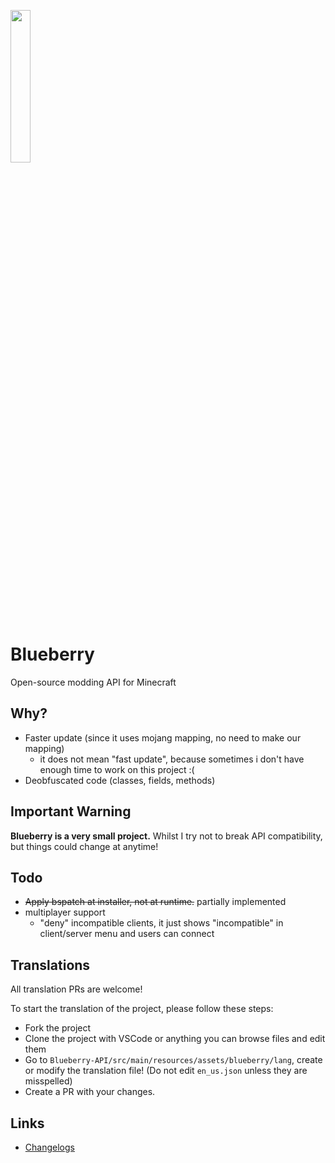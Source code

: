 <img width=25% height=25% src="https://user-images.githubusercontent.com/19150229/111063610-04f4bf00-84f3-11eb-9e39-a37c02dd7cd0.png"></img>

# Blueberry

Open-source modding API for Minecraft

## Why?
- Faster update (since it uses mojang mapping, no need to make our mapping)
  - it does not mean "fast update", because sometimes i don't have enough time to work on this project :(
- Deobfuscated code (classes, fields, methods)

## Important Warning
**Blueberry is a very small project.**
Whilst I try not to break API compatibility, but things could change at anytime!

## Todo
- ~~Apply bspatch at installer, not at runtime.~~ partially implemented
- multiplayer support
  - "deny" incompatible clients, it just shows "incompatible" in client/server menu and users can connect

## Translations
All translation PRs are welcome!

To start the translation of the project, please follow these steps:
- Fork the project
- Clone the project with VSCode or anything you can browse files and edit them
- Go to `Blueberry-API/src/main/resources/assets/blueberry/lang`, create or modify the translation file! (Do not edit `en_us.json` unless they are misspelled)
- Create a PR with your changes.

## Links
- [Changelogs](https://cl-b.acrylicstyle.xyz/)

